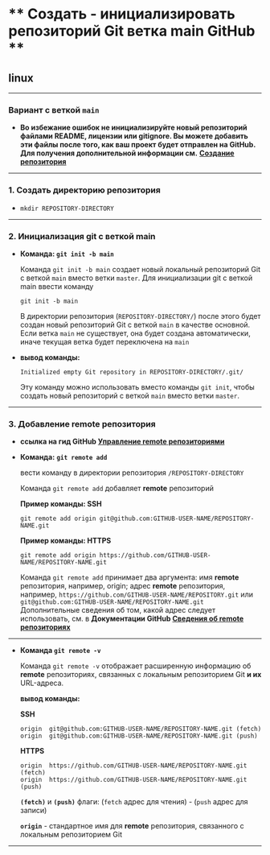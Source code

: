 # ** Создать - инициализировать репозиторий Git ветка main GitHub **


## **linux**
***

### **Вариант с веткой `main`**

- **Во избежание ошибок не инициализируйте новый репозиторий файлами README, лицензии или gitignore. Вы можете добавить эти файлы после того, как ваш проект будет отправлен на GitHub. Для получения дополнительной информации см.** **[Создание репозитория](https://docs.github.com/ru/repositories/creating-and-managing-repositories/creating-a-new-repository)**
***

### 1. **Создать директорию репозитория**
- `mkdir REPOSITORY-DIRECTORY`
***
### 2. **Инициализация git с веткой main**
- **Команда: `git init -b main`**

  Команда `git init -b main` создает новый локальный репозиторий Git c веткой `main` вместо ветки `master`.
  Для инициализации git с веткой main ввести команду 
  ```
  git init -b main
  ```
  В директории репозитория (`REPOSITORY-DIRECTORY/`) после этого будет создан новый репозиторий Git с веткой `main` в качестве основной. Если ветка `main` не существует, она будет создана автоматически, иначе текущая ветка будет переключена на `main`
- **вывод команды:**
  ```
  Initialized empty Git repository in REPOSITORY-DIRECTORY/.git/
  ```
  Эту команду можно использовать вместо команды `git init`, чтобы создать новый репозиторий с веткой `main` вместо ветки `master`.
***

### 3. **Добавление **remote** репозитория**

- **ссылка на гид GitHub [Управление **remote** репозиториями](https://docs.github.com/ru/get-started/getting-started-with-git/managing-remote-repositories)**

- **Команда:** **`git remote add`**
  
  вести команду в директории репозитория `/REPOSITORY-DIRECTORY`
  
  Команда `git remote add` добавляет **remote** репозиторий

  **Пример команды: SSH**

      git remote add origin git@github.com:GITHUB-USER-NAME/REPOSITORY-NAME.git

  **Пример команды: HTTPS**

      git remote add origin https://github.com/GITHUB-USER-NAME/REPOSITORY-NAME.git

  Команда `git remote add` принимает два аргумента: имя **remote** репозитория, например, origin; адрес **remote** репозитория, например, `https://github.com/GITHUB-USER-NAME/REPOSITORY.git` или `git@github.com:GITHUB-USER-NAME/REPOSITORY-NAME.git`  
  Дополнительные сведения об том, какой адрес следует использовать, см. в **Документации GitHub [Сведения об **remote** репозиториях](https://docs.github.com/ru/get-started/getting-started-with-git/about-remote-repositories)**
***

- **Команда `git remote -v`**

  Команда `git remote -v` отображает расширенную информацию об **remote** репозиториях, связанных с локальным репозиторием Git **и их** URL-адреса.

  **вывод команды:**

  **SSH**  
  ```
  origin  git@github.com:GITHUB-USER-NAME/REPOSITORY-NAME.git (fetch)
  origin  git@github.com:GITHUB-USER-NAME/REPOSITORY-NAME.git (push)
  ```

  **HTTPS**  
  ```
  origin  https://github.com/GITHUB-USER-NAME/REPOSITORY-NAME.git (fetch)
  origin  https://github.com/GITHUB-USER-NAME/REPOSITORY-NAME.git (push)
  ```
  **`(fetch)`** и **`(push)`** флаги: (`fetch` адрес для чтения) - (`push` адрес для записи)

  **`origin`** - стандартное имя для **remote** репозитория, связанного с локальным репозиторием Git
***
